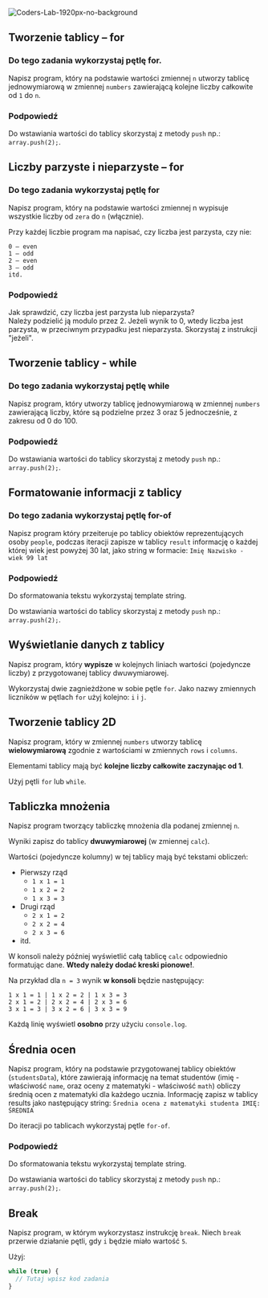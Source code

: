 ![Coders-Lab-1920px-no-background](https://user-images.githubusercontent.com/30623667/104709394-2cabee80-571f-11eb-9518-ea6a794e558e.png)


## Tworzenie tablicy – for

### Do tego zadania wykorzystaj pętlę for.

Napisz program, który na podstawie wartości zmiennej `n` utworzy tablicę jednowymiarową w zmiennej `numbers` zawierającą kolejne liczby całkowite od `1` do `n`.

### Podpowiedź

Do wstawiania wartości do tablicy skorzystaj z metody `push` np.: `array.push(2);`.


## Liczby parzyste i nieparzyste – for

### Do tego zadania wykorzystaj pętlę for

Napisz program, który na podstawie wartości zmiennej n wypisuje wszystkie liczby od `zera` do `n` (włącznie).

Przy każdej liczbie program ma napisać, czy liczba jest parzysta, czy nie:

```
0 – even
1 – odd
2 – even
3 – odd
itd.
```

### Podpowiedź

Jak sprawdzić, czy liczba jest parzysta lub nieparzysta?  
Należy podzielić ją modulo przez 2. Jeżeli wynik to 0, wtedy liczba jest parzysta, w przeciwnym przypadku jest nieparzysta. Skorzystaj z instrukcji "jeżeli".


## Tworzenie tablicy - while

### Do tego zadania wykorzystaj pętlę while

Napisz program, który utworzy tablicę jednowymiarową w zmiennej `numbers` zawierającą liczby, które są podzielne przez 3 oraz 5 jednocześnie, z zakresu od 0 do 100.

### Podpowiedź

Do wstawiania wartości do tablicy skorzystaj z metody `push` np.: `array.push(2);`.


## Formatowanie informacji z tablicy

### Do tego zadania wykorzystaj pętlę for-of

Napisz program który przeiteruje po tablicy obiektów reprezentujących osoby `people`, podczas iteracji zapisze w tablicy `result` informację o każdej której wiek jest powyżej 30 lat, jako string w formacie: `Imię Nazwisko - wiek 99 lat`

### Podpowiedź

Do sformatowania tekstu wykorzystaj template string.

Do wstawiania wartości do tablicy skorzystaj z metody `push` np.: `array.push(2);`.


## Wyświetlanie danych z tablicy

Napisz program, który **wypisze** w kolejnych liniach wartości (pojedyncze liczby) z przygotowanej tablicy dwuwymiarowej.

Wykorzystaj dwie zagnieżdżone w sobie pętle `for`.
Jako nazwy zmiennych liczników w pętlach `for` użyj kolejno: `i` i `j`.


## Tworzenie tablicy 2D

Napisz program, który w zmiennej `numbers` utworzy tablicę **wielowymiarową** zgodnie z wartościami w zmiennych `rows` i `columns`.

Elementami tablicy mają być **kolejne liczby całkowite zaczynając od 1**.

Użyj pętli `for` lub `while`.


## Tabliczka mnożenia

Napisz program tworzący tabliczkę mnożenia dla podanej zmiennej `n`.

Wyniki zapisz do tablicy **dwuwymiarowej** (w zmiennej `calc`).

Wartości (pojedyncze kolumny) w tej tablicy mają być tekstami obliczeń:

- Pierwszy rząd
  - `1 x 1 = 1`
  - `1 x 2 = 2`
  - `1 x 3 = 3`
- Drugi rząd
  - `2 x 1 = 2`
  - `2 x 2 = 4`
  - `2 x 3 = 6`
- itd.

W konsoli należy później wyświetlić całą tablicę `calc` odpowiednio formatując dane. **Wtedy należy dodać kreski pionowe!**.

Na przykład dla `n = 3` wynik **w konsoli** będzie następujący:

```
1 x 1 = 1 | 1 x 2 = 2 | 1 x 3 = 3
2 x 1 = 2 | 2 x 2 = 4 | 2 x 3 = 6
3 x 1 = 3 | 3 x 2 = 6 | 3 x 3 = 9
```

Każdą linię wyświetl **osobno** przy użyciu `console.log`.


## Średnia ocen

Napisz program, który na podstawie przygotowanej tablicy obiektów (`studentsData`), które zawierają informację na temat studentów (imię - właściwość `name`, oraz oceny z matematyki - właściwość `math`) obliczy średnią ocen z matematyki dla każdego ucznia. Informację zapisz w tablicy results jako następujący string: `Średnia ocena z matematyki studenta IMIĘ: ŚREDNIA`

Do iteracji po tablicach wykorzystaj pętle `for-of`.

### Podpowiedź

Do sformatowania tekstu wykorzystaj template string.

Do wstawiania wartości do tablicy skorzystaj z metody `push` np.: `array.push(2);`.


## Break

Napisz program, w którym wykorzystasz instrukcję `break`. Niech `break` przerwie działanie pętli, gdy `i` będzie miało wartość `5`.

Użyj:

```js
while (true) {
  // Tutaj wpisz kod zadania
}
```
